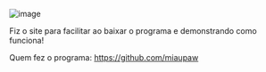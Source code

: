 ![image](https://github.com/user-attachments/assets/c692c026-af31-45a0-80cb-74e77fc9e02f)

Fiz o site para facilitar ao baixar o programa e demonstrando como funciona!

Quem fez o programa:
https://github.com/miaupaw
